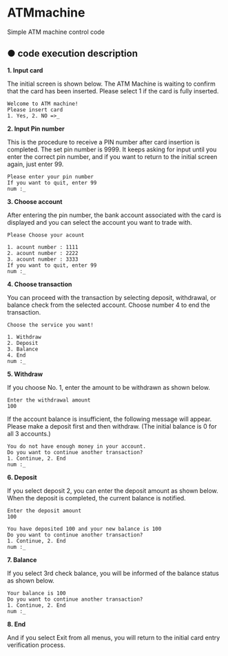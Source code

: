 # ATMmachine
Simple ATM machine control code


## ● code execution description

**1. Input card**

The initial screen is shown below.
The ATM Machine is waiting to confirm that the card has been inserted. Please select 1 if the card is fully inserted.

```
Welcome to ATM machine!
Please insert card
1. Yes, 2. NO =>_
```

**2. Input Pin number**

This is the procedure to receive a PIN number after card insertion is completed.
The set pin number is 9999.
It keeps asking for input until you enter the correct pin number, and if you want to return to the initial screen again, just enter 99.

```
Please enter your pin number
If you want to quit, enter 99
num :_
```

**3. Choose account**

After entering the pin number, the bank account associated with the card is displayed and you can select the account you want to trade with.

```
Please Choose your acount

1. acount number : 1111
2. acount number : 2222
3. acount number : 3333
If you want to quit, enter 99
num :_
```

**4. Choose transaction**

You can proceed with the transaction by selecting deposit, withdrawal, or balance check from the selected account.
Choose number 4 to end the transaction.

```
Choose the service you want!

1. Withdraw
2. Deposit
3. Balance
4. End
num :_
```

**5. Withdraw**

If you choose No. 1, enter the amount to be withdrawn as shown below.

```
Enter the withdrawal amount
100
```

If the account balance is insufficient, the following message will appear. Please make a deposit first and then withdraw. (The initial balance is 0 for all 3 accounts.)

```
You do not have enough money in your account.
Do you want to continue another transaction?
1. Continue, 2. End
num :_
```

**6. Deposit**

If you select deposit 2, you can enter the deposit amount as shown below.
When the deposit is completed, the current balance is notified.

```
Enter the deposit amount 
100

You have deposited 100 and your new balance is 100
Do you want to continue another transaction?
1. Continue, 2. End
num :_
```

**7. Balance**

If you select 3rd check balance, you will be informed of the balance status as shown below.

```
Your balance is 100
Do you want to continue another transaction?
1. Continue, 2. End
num :_
```

**8. End**

And if you select Exit from all menus, you will return to the initial card entry verification process.


